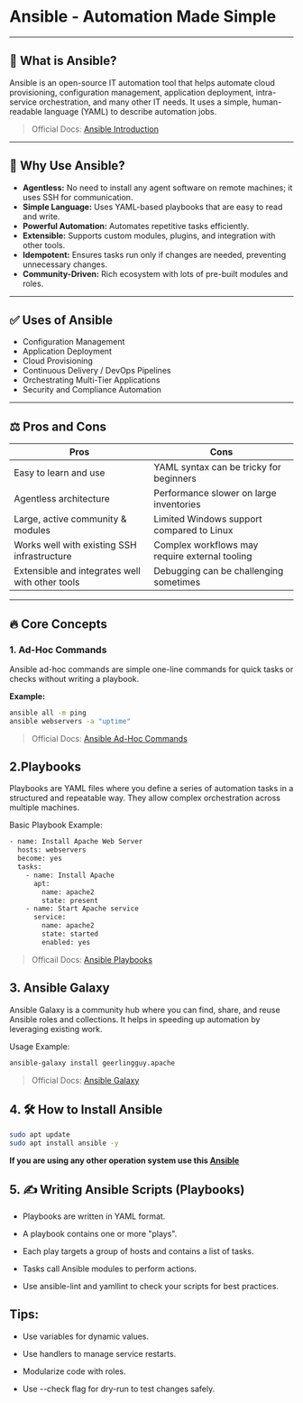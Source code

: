 # Ansible - Automation Made Simple

---

## 📌 What is Ansible?

Ansible is an open-source IT automation tool that helps automate cloud provisioning, configuration management, application deployment, intra-service orchestration, and many other IT needs. It uses a simple, human-readable language (YAML) to describe automation jobs.

> Official Docs: [Ansible Introduction](https://docs.ansible.com/ansible/latest/user_guide/intro_getting_started.html)

---

## 🎯 Why Use Ansible?

- **Agentless:** No need to install any agent software on remote machines; it uses SSH for communication.
- **Simple Language:** Uses YAML-based playbooks that are easy to read and write.
- **Powerful Automation:** Automates repetitive tasks efficiently.
- **Extensible:** Supports custom modules, plugins, and integration with other tools.
- **Idempotent:** Ensures tasks run only if changes are needed, preventing unnecessary changes.
- **Community-Driven:** Rich ecosystem with lots of pre-built modules and roles.

---

## ✅ Uses of Ansible

- Configuration Management  
- Application Deployment  
- Cloud Provisioning  
- Continuous Delivery / DevOps Pipelines  
- Orchestrating Multi-Tier Applications  
- Security and Compliance Automation  

---

## ⚖️ Pros and Cons

| Pros                              | Cons                            |
|----------------------------------|--------------------------------|
| Easy to learn and use             | YAML syntax can be tricky for beginners |
| Agentless architecture            | Performance slower on large inventories |
| Large, active community & modules | Limited Windows support compared to Linux |
| Works well with existing SSH infrastructure | Complex workflows may require external tooling |
| Extensible and integrates well with other tools | Debugging can be challenging sometimes |

---

## 🔥 Core Concepts

### 1. Ad-Hoc Commands

Ansible ad-hoc commands are simple one-line commands for quick tasks or checks without writing a playbook.

**Example:**  
```bash
ansible all -m ping
ansible webservers -a "uptime"
```
> Official Docs: [Ansible Ad-Hoc Commands](https://docs.ansible.com/ansible/latest/command_guide/intro_adhoc.html)

## 2.Playbooks

Playbooks are YAML files where you define a series of automation tasks in a structured and repeatable way. They allow complex orchestration across multiple machines.

Basic Playbook Example:
```bash
- name: Install Apache Web Server
  hosts: webservers
  become: yes
  tasks:
    - name: Install Apache
      apt:
        name: apache2
        state: present
    - name: Start Apache service
      service:
        name: apache2
        state: started
        enabled: yes
```
> Officail Docs: [Ansible Playbooks](https://docs.ansible.com/ansible/latest/playbook_guide/playbooks.html)

## 3. Ansible Galaxy

Ansible Galaxy is a community hub where you can find, share, and reuse Ansible roles and collections. It helps in speeding up automation by leveraging existing work.

Usage Example:
```bash
ansible-galaxy install geerlingguy.apache
```
> Official Docs: [Ansible Galaxy](https://galaxy.ansible.com/ui/)

## 4. 🛠️ How to Install Ansible
```bash
sudo apt update
sudo apt install ansible -y
```
**If you are using any other operation system use this [Ansible](https://docs.ansible.com/ansible/latest/installation_guide/intro_installation.html)**

## 5. ✍️ Writing Ansible Scripts (Playbooks)

  - Playbooks are written in YAML format.

  - A playbook contains one or more "plays".

  - Each play targets a group of hosts and contains a list of tasks.

  - Tasks call Ansible modules to perform actions.

  - Use ansible-lint and yamllint to check your scripts for best practices.

## Tips:

  - Use variables for dynamic values.

  - Use handlers to manage service restarts.

  - Modularize code with roles.

  - Use --check flag for dry-run to test changes safely.
